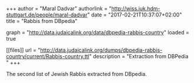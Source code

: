 
+++ author = "Maral Dadvar" authorlink = "http://wiss.iuk.hdm-stuttgart.de/people/maral-dadvar" date = "2017-02-21T10:37:07+02:00" title = "Rabbis from DBpedia"

graph = "http://data.judaicalink.org/data/dbpedia-rabbis-country" loaded = true

[[files]] url = "http://data.judaicalink.org/dumps/dbpedia-rabbis-country/current/Rabbis-country.ttl" description = "Extraction from DBPedia " +++

The second list of Jewish Rabbis extracted from DBpedia.
